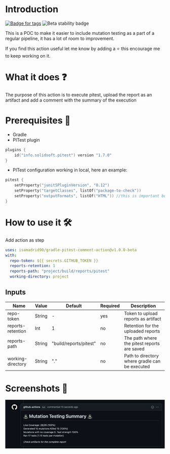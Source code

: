 # Introduction
<p>
    <a href="https://github.com/isamadrid90/gradle-pitest-comment-action/releases/tags">
        <img src="https://img.shields.io/github/v/tag/isamadrid90/gradle-pitest-comment-action"  alt="Badge for tags"/></a>
    <img src="https://img.shields.io/badge/stability-beta-33bbff.svg" alt="Beta stability badge"/>

</p>


This is a POC to make it easier to include mutation testing as a part of a regular pipeline,
it has a lot of room to improvement.

If you find this action useful let me know by adding a ⭐ this encourage me to keep working on it.

What it does ❓
============

The purpose of this action is to execute pitest, upload the report as an artifact and
add a comment with the summary of the execution

Prerequisites 📝
============

* Gradle
* PITest plugin

```kotlin
plugins {
    id("info.solidsoft.pitest") version "1.7.0"
}
```

* PITest configuration working in local, here an example:

```kotlin
pitest {
    setProperty("junit5PluginVersion", "0.12")
    setProperty("targetClasses", listOf("package-to-check"))
    setProperty("outputFormats", listOf("HTML")) //this is important because it will update it as an artifact
}
```

How to use it 🛠️
=============

Add action as step

```yaml
uses: isamadrid90/gradle-pitest-comment-action@v1.0.0-beta
with:
  repo-token: ${{ secrets.GITHUB_TOKEN }}
  reports-retention: 1
  reports-path: "project/build/reports/pitest"
  working-directory: project
```

Inputs
-------

| Name              | Value  | Default                | Required | Description                                    |
|-------------------|--------|------------------------|----------|------------------------------------------------|
| repo-token        | String | -                      | yes      | Token to upload reports as artifact            |
| reports-retention | Int    | 1                      | no       | Retention for the uploaded reports             |
| reports-path      | String | "build/reports/pitest" | no       | The path where the pitest reports are saved    |
| working-directory | String | "."                    | no       | Path to directory where gradle can be executed |

Screenshots 📸
=============
![img.png](img.png)

